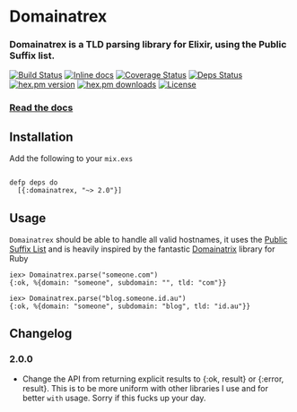# Domainatrex


### Domainatrex is a TLD parsing library for Elixir, using the Public Suffix list.

[![Build Status](https://travis-ci.org/Zensavona/domainatrex.svg?branch=master)](https://travis-ci.org/Zensavona/domainatrex) [![Inline docs](http://inch-ci.org/github/zensavona/domainatrex.svg)](http://inch-ci.org/github/zensavona/domainatrex) [![Coverage Status](https://coveralls.io/repos/Zensavona/domainatrex/badge.svg?branch=master&service=github)](https://coveralls.io/github/Zensavona/domainatrex?branch=master) [![Deps Status](https://beta.hexfaktor.org/badge/all/github/Zensavona/domainatrex.svg)](https://beta.hexfaktor.org/github/Zensavona/domainatrex) [![hex.pm version](https://img.shields.io/hexpm/v/domainatrex.svg)](https://hex.pm/packages/domainatrex) [![hex.pm downloads](https://img.shields.io/hexpm/dt/domainatrex.svg)](https://hex.pm/packages/domainatrex) [![License](http://img.shields.io/badge/license-MIT-brightgreen.svg)](http://opensource.org/licenses/MIT)

### [Read the docs](https://hexdocs.pm/domainatrex)



## Installation

Add the following to your `mix.exs`

```

defp deps do
  [{:domainatrex, "~> 2.0"}]

```

## Usage

`Domainatrex` should be able to handle all valid hostnames, it uses the [Public Suffix List](https://publicsuffix.org/list/) and is heavily inspired by the fantastic [Domainatrix](https://github.com/pauldix/domainatrix) library for Ruby

```
iex> Domainatrex.parse("someone.com")
{:ok, %{domain: "someone", subdomain: "", tld: "com"}}

iex> Domainatrex.parse("blog.someone.id.au")
{:ok, %{domain: "someone", subdomain: "blog", tld: "id.au"}}
```



## Changelog

### 2.0.0
- Change the API from returning explicit results to {:ok, result} or {:error, result}. This is to be more uniform with other libraries I use and for better `with` usage. Sorry if this fucks up your day.
